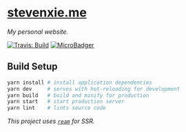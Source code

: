 # [stevenxie.me](https://stevenxie.me)

_My personal website._

[![Travis: Build][travis-img]][travis]
[![MicroBadger][microbadger-img]][microbadger]

## Build Setup

```bash
yarn install # install application dependencies
yarn dev     # serves with hot-reloading for development
yarn build   # build and minify for production
yarn start   # start production server
yarn lint    # lints source code
```

_This project uses [`ream`](https://ream.js.org) for SSR._

[travis]: https://travis-ci.com/stevenxie/stevenxie.me
[travis-img]: https://travis-ci.com/stevenxie/stevenxie.me.svg?branch=master
[microbadger]: https://microbadger.com/images/stevenxie/stevenxie.me
[microbadger-img]: https://images.microbadger.com/badges/image/stevenxie/stevenxie.me.svg
